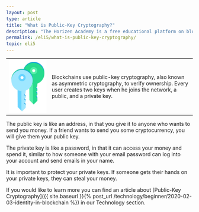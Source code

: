 ```yaml
---
layout: post
type: article
title: "What is Public-Key Cryptography?"
description: "The Horizen Academy is a free educational platform on blockchain technology, cryptocurrency, and privacy. In this article, you learn about public-key cryptography in a simple, understandable way."
permalink: /eli5/what-is-public-key-cryptography/
topic: eli5
---
```


<table class="table lead">
    <tr>
        <td class="icon"><img src="/assets/post_files/eli5/what-is-public-key-cryptography/Keys.jpg" alt="Keys"></td>
        <td>
            Blockchains use public-key cryptography, also known as asymmetric cryptography, to verify ownership. Every user creates two keys when he joins the network, a public, and a private key.
        </td>
    </tr>
</table>  

The public key is like an address, in that you give it to anyone who wants to send you money. If a friend wants to send you some cryptocurrency, you will give them your public key.

The private key is like a password, in that it can access your money and spend it, similar to how someone with your email password can log into your account and send emails in your name.

It is important to protect your private keys. If someone gets their hands on your private keys, they can steal your money.

If you would like to learn more you can find an article about [Public-Key Cryptography]({{ site.baseurl }}{% post_url /technology/beginner/2020-02-03-identity-in-blockchain %}) in our Technology section.
